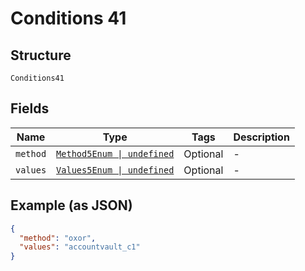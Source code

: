 
# Conditions 41

## Structure

`Conditions41`

## Fields

| Name | Type | Tags | Description |
|  --- | --- | --- | --- |
| `method` | [`Method5Enum \| undefined`](../../doc/models/method-5-enum.md) | Optional | - |
| `values` | [`Values5Enum \| undefined`](../../doc/models/values-5-enum.md) | Optional | - |

## Example (as JSON)

```json
{
  "method": "oxor",
  "values": "accountvault_c1"
}
```

